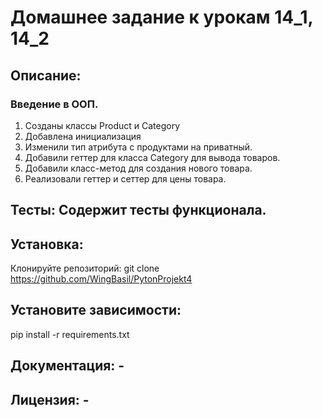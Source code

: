 # Домашнее задание к урокам 14_1, 14_2 
## Описание: 
### Введение в ООП. 
1. Созданы классы Product и Category
2. Добавлена инициализация
3. Изменили тип атрибута с продуктами на приватный.
4. Добавили геттер для класса Category для вывода товаров.
5. Добавили класс-метод для создания нового товара.
6. Реализовали геттер и сеттер для цены товара.
## Тесты: Содержит тесты функционала.
## Установка:
Клонируйте репозиторий: git clone https://github.com/WingBasil/PytonProjekt4
## Установите зависимости:
pip install -r requirements.txt
## Документация: - 
## Лицензия: - 
